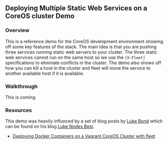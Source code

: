 ## Deploying Multiple Static Web Services on a CoreOS cluster Demo

### Overview
This is a reference demo for the CoreOS development environment showing off some key features of the stack. The main idea is that you are pushing three services running static web servers to your cluster. The three static web services cannot run on the same host so we use the `[X-Fleet]` specifications to eliminate conflicts in the cluster. The demo also shows off how you can kill a host in the cluster and fleet will move the service to another available host if it is available. 

### Walkthrough
This is coming


### Resources
This demo was heavily influnced by a set of blog posts by [Luke Bond](https://twitter.com/lukeb0nd) which can be found on his blog [Luke Nodes Best](http://lukebond.ghost.io/).
* [Deploying Docker Containers on a Vagrant CoreOS Cluster with fleet](http://lukebond.ghost.io/deploying-docker-containers-on-a-coreos-cluster-with-fleet/) 